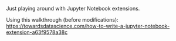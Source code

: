 Just playing around with Jupyter Notebook extensions.

Using this walkthrough (before modifications): https://towardsdatascience.com/how-to-write-a-jupyter-notebook-extension-a63f9578a38c

